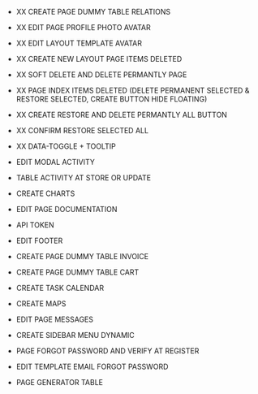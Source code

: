 - XX CREATE PAGE DUMMY TABLE RELATIONS
- XX EDIT PAGE PROFILE PHOTO AVATAR
- XX EDIT LAYOUT TEMPLATE AVATAR
- XX CREATE NEW LAYOUT PAGE ITEMS DELETED
- XX SOFT DELETE AND DELETE PERMANTLY PAGE
- XX PAGE INDEX ITEMS DELETED (DELETE PERMANENT SELECTED & RESTORE SELECTED, CREATE BUTTON HIDE FLOATING)
- XX CREATE RESTORE AND DELETE PERMANTLY ALL BUTTON
- XX CONFIRM RESTORE SELECTED ALL
- XX DATA-TOGGLE + TOOLTIP

- EDIT MODAL ACTIVITY
- TABLE ACTIVITY AT STORE OR UPDATE
- CREATE CHARTS
- EDIT PAGE DOCUMENTATION
- API TOKEN
- EDIT FOOTER
- CREATE PAGE DUMMY TABLE INVOICE
- CREATE PAGE DUMMY TABLE CART

- CREATE TASK CALENDAR
- CREATE MAPS
- EDIT PAGE MESSAGES
- CREATE SIDEBAR MENU DYNAMIC
- PAGE FORGOT PASSWORD AND VERIFY AT REGISTER
- EDIT TEMPLATE EMAIL FORGOT PASSWORD

- PAGE GENERATOR TABLE
